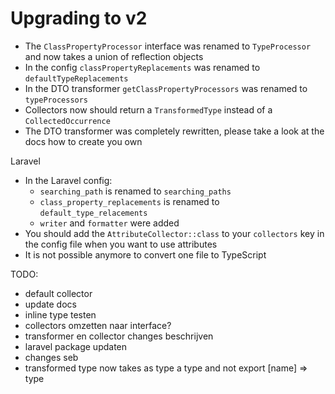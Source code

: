 # Upgrading to v2

- The `ClassPropertyProcessor` interface was renamed to `TypeProcessor` and now takes a union of reflection objects
- In the config `classPropertyReplacements` was renamed to `defaultTypeReplacements`
- In the DTO transformer `getClassPropertyProcessors` was renamed to `typeProcessors`
- Collectors now should return a `TransformedType` instead of a `CollectedOccurrence`
- The DTO transformer was completely rewritten, please take a look at the docs how to create you own

Laravel
- In the Laravel config:
    - `searching_path` is renamed to `searching_paths`
    -  `class_property_replacements` is renamed to `default_type_relacements`
    -  `writer` and `formatter` were added 
- You should add the `AttributeCollector::class` to your `collectors` key in the config file when you want to use attributes
- It is not possible anymore to convert one file to TypeScript

TODO:
- default collector
- update docs
- inline type testen
- collectors omzetten naar interface?
- transformer en collector changes beschrijven
- laravel package updaten
- changes seb
- transformed type now takes as type a type and not export [name] => type
